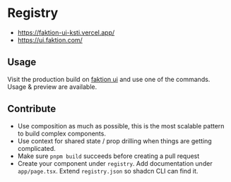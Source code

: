 # Registry

- https://faktion-ui-ksti.vercel.app/
- https://ui.faktion.com/

## Usage

Visit the production build on [faktion ui](https://ui.faktion.com/) and use one of the commands. Usage & preview are available.

## Contribute

- Use composition as much as possible, this is the most scalable pattern to build complex components.
- Use context for shared state / prop drilling when things are getting complicated.
- Make sure `pnpm build` succeeds before creating a pull request
- Create your component under `registry`. Add documentation under `app/page.tsx`. Extend `registry.json` so shadcn CLI can find it.
